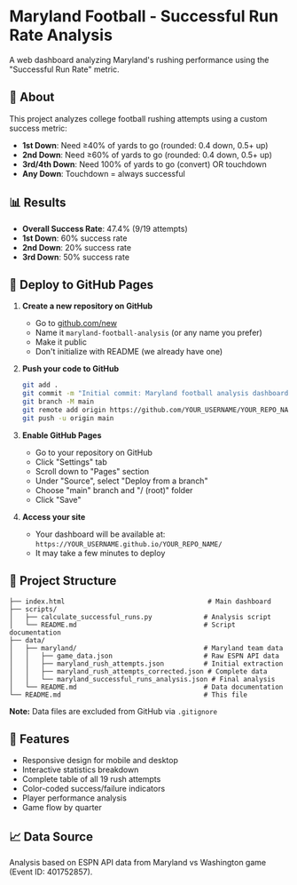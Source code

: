 # Maryland Football - Successful Run Rate Analysis

A web dashboard analyzing Maryland's rushing performance using the "Successful Run Rate" metric.

## 🏈 About

This project analyzes college football rushing attempts using a custom success metric:

- **1st Down**: Need ≥40% of yards to go (rounded: 0.4 down, 0.5+ up)
- **2nd Down**: Need ≥60% of yards to go (rounded: 0.4 down, 0.5+ up)  
- **3rd/4th Down**: Need 100% of yards to go (convert) OR touchdown
- **Any Down**: Touchdown = always successful

## 📊 Results

- **Overall Success Rate**: 47.4% (9/19 attempts)
- **1st Down**: 60% success rate
- **2nd Down**: 20% success rate  
- **3rd Down**: 50% success rate

## 🚀 Deploy to GitHub Pages

1. **Create a new repository on GitHub**
   - Go to [github.com/new](https://github.com/new)
   - Name it `maryland-football-analysis` (or any name you prefer)
   - Make it public
   - Don't initialize with README (we already have one)

2. **Push your code to GitHub**
   ```bash
   git add .
   git commit -m "Initial commit: Maryland football analysis dashboard"
   git branch -M main
   git remote add origin https://github.com/YOUR_USERNAME/YOUR_REPO_NAME.git
   git push -u origin main
   ```

3. **Enable GitHub Pages**
   - Go to your repository on GitHub
   - Click "Settings" tab
   - Scroll down to "Pages" section
   - Under "Source", select "Deploy from a branch"
   - Choose "main" branch and "/ (root)" folder
   - Click "Save"

4. **Access your site**
   - Your dashboard will be available at: `https://YOUR_USERNAME.github.io/YOUR_REPO_NAME/`
   - It may take a few minutes to deploy

## 📁 Project Structure

```
├── index.html                                    # Main dashboard
├── scripts/
│   ├── calculate_successful_runs.py             # Analysis script
│   └── README.md                                # Script documentation
├── data/
│   ├── maryland/                                # Maryland team data
│   │   ├── game_data.json                       # Raw ESPN API data
│   │   ├── maryland_rush_attempts.json          # Initial extraction
│   │   ├── maryland_rush_attempts_corrected.json # Complete data
│   │   └── maryland_successful_runs_analysis.json # Final analysis
│   └── README.md                                # Data documentation
└── README.md                                    # This file
```

**Note:** Data files are excluded from GitHub via `.gitignore`

## 🎯 Features

- Responsive design for mobile and desktop
- Interactive statistics breakdown
- Complete table of all 19 rush attempts
- Color-coded success/failure indicators
- Player performance analysis
- Game flow by quarter

## 📈 Data Source

Analysis based on ESPN API data from Maryland vs Washington game (Event ID: 401752857).
